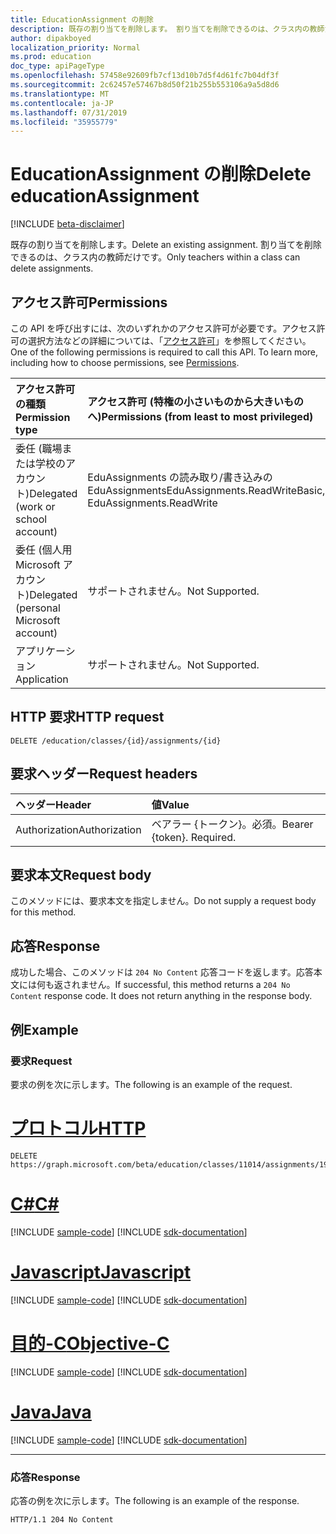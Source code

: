 ```yaml
---
title: EducationAssignment の削除
description: 既存の割り当てを削除します。 割り当てを削除できるのは、クラス内の教師だけです。
author: dipakboyed
localization_priority: Normal
ms.prod: education
doc_type: apiPageType
ms.openlocfilehash: 57458e92609fb7cf13d10b7d5f4d61fc7b04df3f
ms.sourcegitcommit: 2c62457e57467b8d50f21b255b553106a9a5d8d6
ms.translationtype: MT
ms.contentlocale: ja-JP
ms.lasthandoff: 07/31/2019
ms.locfileid: "35955779"
---
```

# <a name="delete-educationassignment"></a><span data-ttu-id="05b3c-104">EducationAssignment の削除</span><span class="sxs-lookup"><span data-stu-id="05b3c-104">Delete educationAssignment</span></span>

[!INCLUDE [beta-disclaimer](../../includes/beta-disclaimer.md)]

<span data-ttu-id="05b3c-105">既存の割り当てを削除します。</span><span class="sxs-lookup"><span data-stu-id="05b3c-105">Delete an existing assignment.</span></span> <span data-ttu-id="05b3c-106">割り当てを削除できるのは、クラス内の教師だけです。</span><span class="sxs-lookup"><span data-stu-id="05b3c-106">Only teachers within a class can delete assignments.</span></span>

## <a name="permissions"></a><span data-ttu-id="05b3c-107">アクセス許可</span><span class="sxs-lookup"><span data-stu-id="05b3c-107">Permissions</span></span>

<span data-ttu-id="05b3c-p103">この API を呼び出すには、次のいずれかのアクセス許可が必要です。アクセス許可の選択方法などの詳細については、「[アクセス許可](/graph/permissions-reference)」を参照してください。</span><span class="sxs-lookup"><span data-stu-id="05b3c-p103">One of the following permissions is required to call this API. To learn more, including how to choose permissions, see [Permissions](/graph/permissions-reference).</span></span>

| <span data-ttu-id="05b3c-110">アクセス許可の種類</span><span class="sxs-lookup"><span data-stu-id="05b3c-110">Permission type</span></span>                        | <span data-ttu-id="05b3c-111">アクセス許可 (特権の小さいものから大きいものへ)</span><span class="sxs-lookup"><span data-stu-id="05b3c-111">Permissions (from least to most privileged)</span></span>             |
| :------------------------------------- | :------------------------------------------------------ |
| <span data-ttu-id="05b3c-112">委任 (職場または学校のアカウント)</span><span class="sxs-lookup"><span data-stu-id="05b3c-112">Delegated (work or school account)</span></span>     | <span data-ttu-id="05b3c-113">EduAssignments の読み取り/書き込みの EduAssignments</span><span class="sxs-lookup"><span data-stu-id="05b3c-113">EduAssignments.ReadWriteBasic, EduAssignments.ReadWrite</span></span> |
| <span data-ttu-id="05b3c-114">委任 (個人用 Microsoft アカウント)</span><span class="sxs-lookup"><span data-stu-id="05b3c-114">Delegated (personal Microsoft account)</span></span> | <span data-ttu-id="05b3c-115">サポートされません。</span><span class="sxs-lookup"><span data-stu-id="05b3c-115">Not Supported.</span></span>                                          |
| <span data-ttu-id="05b3c-116">アプリケーション</span><span class="sxs-lookup"><span data-stu-id="05b3c-116">Application</span></span>                            | <span data-ttu-id="05b3c-117">サポートされません。</span><span class="sxs-lookup"><span data-stu-id="05b3c-117">Not Supported.</span></span>                                          |

## <a name="http-request"></a><span data-ttu-id="05b3c-118">HTTP 要求</span><span class="sxs-lookup"><span data-stu-id="05b3c-118">HTTP request</span></span>

<!-- { "blockType": "ignored" } -->

```http
DELETE /education/classes/{id}/assignments/{id}
```

## <a name="request-headers"></a><span data-ttu-id="05b3c-119">要求ヘッダー</span><span class="sxs-lookup"><span data-stu-id="05b3c-119">Request headers</span></span>

| <span data-ttu-id="05b3c-120">ヘッダー</span><span class="sxs-lookup"><span data-stu-id="05b3c-120">Header</span></span>        | <span data-ttu-id="05b3c-121">値</span><span class="sxs-lookup"><span data-stu-id="05b3c-121">Value</span></span>                     |
| :------------ | :------------------------ |
| <span data-ttu-id="05b3c-122">Authorization</span><span class="sxs-lookup"><span data-stu-id="05b3c-122">Authorization</span></span> | <span data-ttu-id="05b3c-p104">ベアラー {トークン}。必須。</span><span class="sxs-lookup"><span data-stu-id="05b3c-p104">Bearer {token}. Required.</span></span> |

## <a name="request-body"></a><span data-ttu-id="05b3c-125">要求本文</span><span class="sxs-lookup"><span data-stu-id="05b3c-125">Request body</span></span>

<span data-ttu-id="05b3c-126">このメソッドには、要求本文を指定しません。</span><span class="sxs-lookup"><span data-stu-id="05b3c-126">Do not supply a request body for this method.</span></span>

## <a name="response"></a><span data-ttu-id="05b3c-127">応答</span><span class="sxs-lookup"><span data-stu-id="05b3c-127">Response</span></span>

<span data-ttu-id="05b3c-p105">成功した場合、このメソッドは `204 No Content` 応答コードを返します。応答本文には何も返されません。</span><span class="sxs-lookup"><span data-stu-id="05b3c-p105">If successful, this method returns a `204 No Content` response code. It does not return anything in the response body.</span></span>

## <a name="example"></a><span data-ttu-id="05b3c-130">例</span><span class="sxs-lookup"><span data-stu-id="05b3c-130">Example</span></span>

### <a name="request"></a><span data-ttu-id="05b3c-131">要求</span><span class="sxs-lookup"><span data-stu-id="05b3c-131">Request</span></span>

<span data-ttu-id="05b3c-132">要求の例を次に示します。</span><span class="sxs-lookup"><span data-stu-id="05b3c-132">The following is an example of the request.</span></span>


# <a name="httptabhttp"></a>[<span data-ttu-id="05b3c-133">プロトコル</span><span class="sxs-lookup"><span data-stu-id="05b3c-133">HTTP</span></span>](#tab/http)
<!-- {
  "blockType": "request",
  "name": "delete_educationassignment"
}-->

```http
DELETE https://graph.microsoft.com/beta/education/classes/11014/assignments/19002
```
# <a name="ctabcsharp"></a>[<span data-ttu-id="05b3c-134">C#</span><span class="sxs-lookup"><span data-stu-id="05b3c-134">C#</span></span>](#tab/csharp)
[!INCLUDE [sample-code](../includes/snippets/csharp/delete-educationassignment-csharp-snippets.md)]
[!INCLUDE [sdk-documentation](../includes/snippets/snippets-sdk-documentation-link.md)]

# <a name="javascripttabjavascript"></a>[<span data-ttu-id="05b3c-135">Javascript</span><span class="sxs-lookup"><span data-stu-id="05b3c-135">Javascript</span></span>](#tab/javascript)
[!INCLUDE [sample-code](../includes/snippets/javascript/delete-educationassignment-javascript-snippets.md)]
[!INCLUDE [sdk-documentation](../includes/snippets/snippets-sdk-documentation-link.md)]

# <a name="objective-ctabobjc"></a>[<span data-ttu-id="05b3c-136">目的-C</span><span class="sxs-lookup"><span data-stu-id="05b3c-136">Objective-C</span></span>](#tab/objc)
[!INCLUDE [sample-code](../includes/snippets/objc/delete-educationassignment-objc-snippets.md)]
[!INCLUDE [sdk-documentation](../includes/snippets/snippets-sdk-documentation-link.md)]

# <a name="javatabjava"></a>[<span data-ttu-id="05b3c-137">Java</span><span class="sxs-lookup"><span data-stu-id="05b3c-137">Java</span></span>](#tab/java)
[!INCLUDE [sample-code](../includes/snippets/java/delete-educationassignment-java-snippets.md)]
[!INCLUDE [sdk-documentation](../includes/snippets/snippets-sdk-documentation-link.md)]

---

### <a name="response"></a><span data-ttu-id="05b3c-138">応答</span><span class="sxs-lookup"><span data-stu-id="05b3c-138">Response</span></span>
<span data-ttu-id="05b3c-139">応答の例を次に示します。</span><span class="sxs-lookup"><span data-stu-id="05b3c-139">The following is an example of the response.</span></span> 


<!-- {
  "blockType": "response",
  "truncated": true
} -->

```http
HTTP/1.1 204 No Content
```

<!-- uuid: 8fcb5dbc-d5aa-4681-8e31-b001d5168d79
2015-10-25 14:57:30 UTC -->
<!--
{
  "type": "#page.annotation",
  "description": "Delete educationAssignment",
  "keywords": "",
  "section": "documentation",
  "tocPath": "",
  "suppressions": [
  ]
}
-->
